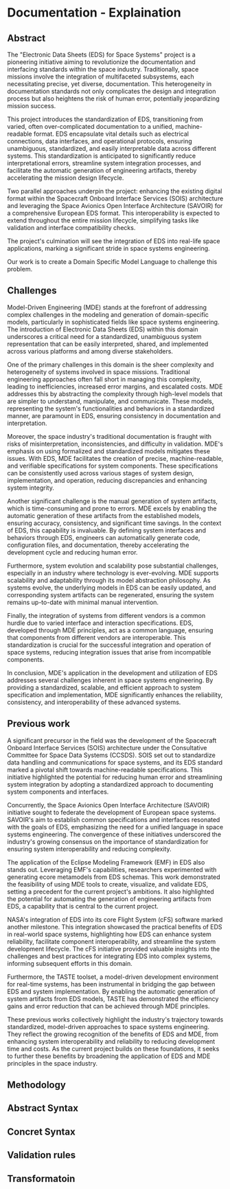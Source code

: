 # Documentation - Explaination

## Abstract

The "Electronic Data Sheets (EDS) for Space Systems" project is a pioneering initiative aiming to revolutionize the documentation and interfacing standards within the space industry. 
Traditionally, space missions involve the integration of multifaceted subsystems, each necessitating precise, yet diverse, documentation. This heterogeneity in documentation standards not only complicates the design and integration process but also heightens the risk of human error, potentially jeopardizing mission success.

This project introduces the standardization of EDS, transitioning from varied, often over-complicated documentation to a unified, machine-readable format. EDS encapsulate vital details such as electrical connections, data interfaces, and operational protocols, ensuring unambiguous, standardized, and easily interpretable data across different systems. 
This standardization is anticipated to significantly reduce interpretational errors, streamline system integration processes, and facilitate the automatic generation of engineering artifacts, thereby accelerating the mission design lifecycle.

Two parallel approaches underpin the project: enhancing the existing digital format within the Spacecraft Onboard Interface Services (SOIS) architecture and leveraging the Space Avionics Open Interface Architecture (SAVOIR) for a comprehensive European EDS format. This interoperability is expected to extend throughout the entire mission lifecycle, simplifying tasks like validation and interface compatibility checks.

The project's culmination will see the integration of EDS into real-life space applications, marking a significant stride in space systems engineering.

Our work is to create a Domain Specific Model Language to challenge this problem.

## Challenges

Model-Driven Engineering (MDE) stands at the forefront of addressing complex challenges in the modeling and generation of domain-specific models, particularly in sophisticated fields like space systems engineering. 
The introduction of Electronic Data Sheets (EDS) within this domain underscores a critical need for a standardized, unambiguous system representation that can be easily interpreted, shared, and implemented across various platforms and among diverse stakeholders.

One of the primary challenges in this domain is the sheer complexity and heterogeneity of systems involved in space missions. Traditional engineering approaches often fall short in managing this complexity, leading to inefficiencies, increased error margins, and escalated costs. MDE addresses this by abstracting the complexity through high-level models that are simpler to understand, manipulate, and communicate. These models, representing the system's functionalities and behaviors in a standardized manner, are paramount in EDS, ensuring consistency in documentation and interpretation.

Moreover, the space industry's traditional documentation is fraught with risks of misinterpretation, inconsistencies, and difficulty in validation. MDE's emphasis on using formalized and standardized models mitigates these issues. With EDS, MDE facilitates the creation of precise, machine-readable, and verifiable specifications for system components. These specifications can be consistently used across various stages of system design, implementation, and operation, reducing discrepancies and enhancing system integrity.

Another significant challenge is the manual generation of system artifacts, which is time-consuming and prone to errors. MDE excels by enabling the automatic generation of these artifacts from the established models, ensuring accuracy, consistency, and significant time savings. In the context of EDS, this capability is invaluable. By defining system interfaces and behaviors through EDS, engineers can automatically generate code, configuration files, and documentation, thereby accelerating the development cycle and reducing human error.

Furthermore, system evolution and scalability pose substantial challenges, especially in an industry where technology is ever-evolving. MDE supports scalability and adaptability through its model abstraction philosophy. As systems evolve, the underlying models in EDS can be easily updated, and corresponding system artifacts can be regenerated, ensuring the system remains up-to-date with minimal manual intervention.

Finally, the integration of systems from different vendors is a common hurdle due to varied interface and interaction specifications. EDS, developed through MDE principles, act as a common language, ensuring that components from different vendors are interoperable. This standardization is crucial for the successful integration and operation of space systems, reducing integration issues that arise from incompatible components.

In conclusion, MDE's application in the development and utilization of EDS addresses several challenges inherent in space systems engineering. By providing a standardized, scalable, and efficient approach to system specification and implementation, MDE significantly enhances the reliability, consistency, and interoperability of these advanced systems.

## Previous work

A significant precursor in the field was the development of the Spacecraft Onboard Interface Services (SOIS) architecture under the Consultative Committee for Space Data Systems (CCSDS). SOIS set out to standardize data handling and communications for space systems, and its EDS standard marked a pivotal shift towards machine-readable specifications. This initiative highlighted the potential for reducing human error and streamlining system integration by adopting a standardized approach to documenting system components and interfaces.

Concurrently, the Space Avionics Open Interface Architecture (SAVOIR) initiative sought to federate the development of European space systems. SAVOIR's aim to establish common specifications and interfaces resonated with the goals of EDS, emphasizing the need for a unified language in space systems engineering. The convergence of these initiatives underscored the industry's growing consensus on the importance of standardization for ensuring system interoperability and reducing complexity.

The application of the Eclipse Modeling Framework (EMF) in EDS also stands out. Leveraging EMF's capabilities, researchers experimented with generating ecore metamodels from EDS schemas. This work demonstrated the feasibility of using MDE tools to create, visualize, and validate EDS, setting a precedent for the current project's ambitions. It also highlighted the potential for automating the generation of engineering artifacts from EDS, a capability that is central to the current project.

NASA's integration of EDS into its core Flight System (cFS) software marked another milestone. This integration showcased the practical benefits of EDS in real-world space systems, highlighting how EDS can enhance system reliability, facilitate component interoperability, and streamline the system development lifecycle. The cFS initiative provided valuable insights into the challenges and best practices for integrating EDS into complex systems, informing subsequent efforts in this domain.

Furthermore, the TASTE toolset, a model-driven development environment for real-time systems, has been instrumental in bridging the gap between EDS and system implementation. By enabling the automatic generation of system artifacts from EDS models, TASTE has demonstrated the efficiency gains and error reduction that can be achieved through MDE principles.

These previous works collectively highlight the industry's trajectory towards standardized, model-driven approaches to space systems engineering. They reflect the growing recognition of the benefits of EDS and MDE, from enhancing system interoperability and reliability to reducing development time and costs. As the current project builds on these foundations, it seeks to further these benefits by broadening the application of EDS and MDE principles in the space industry.

## Methodology

## Abstract Syntax

## Concret Syntax 

## Validation rules

## Transformatoin
